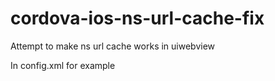 # cordova-ios-ns-url-cache-fix
Attempt to make ns url cache works in uiwebview

In config.xml for example

  <preference name="nsUrlCacheMemoryCapacity" value="5"/>
  <preference name="nsUrlCacheDiskCapacity" value="32"/>